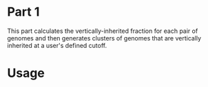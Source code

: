 # Part 1
This part calculates the vertically-inherited fraction for each pair of genomes and then generates clusters of genomes that are vertically inherited at a user's defined cutoff. 

# Usage

